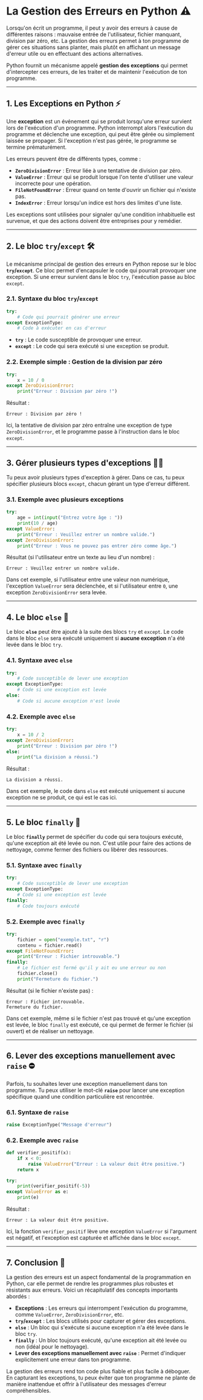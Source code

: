 # La Gestion des Erreurs en Python ⚠️

Lorsqu'on écrit un programme, il peut y avoir des erreurs à cause de différentes raisons : mauvaise entrée de l'utilisateur, fichier manquant, division par zéro, etc. La gestion des erreurs permet à ton programme de gérer ces situations sans planter, mais plutôt en affichant un message d'erreur utile ou en effectuant des actions alternatives.

Python fournit un mécanisme appelé **gestion des exceptions** qui permet d'intercepter ces erreurs, de les traiter et de maintenir l'exécution de ton programme.

---

## 1. Les Exceptions en Python ⚡

Une **exception** est un événement qui se produit lorsqu'une erreur survient lors de l'exécution d'un programme. Python interrompt alors l'exécution du programme et déclenche une exception, qui peut être gérée ou simplement laissée se propager. Si l'exception n'est pas gérée, le programme se termine prématurément.

Les erreurs peuvent être de différents types, comme :
- **`ZeroDivisionError`** : Erreur liée à une tentative de division par zéro.
- **`ValueError`** : Erreur qui se produit lorsque l'on tente d'utiliser une valeur incorrecte pour une opération.
- **`FileNotFoundError`** : Erreur quand on tente d'ouvrir un fichier qui n'existe pas.
- **`IndexError`** : Erreur lorsqu'un indice est hors des limites d'une liste.

Les exceptions sont utilisées pour signaler qu'une condition inhabituelle est survenue, et que des actions doivent être entreprises pour y remédier.

---

## 2. Le bloc `try`/`except` 🛠️

Le mécanisme principal de gestion des erreurs en Python repose sur le bloc **`try`/`except`**. Ce bloc permet d'encapsuler le code qui pourrait provoquer une exception. Si une erreur survient dans le bloc `try`, l'exécution passe au bloc `except`.

### 2.1. Syntaxe du bloc `try`/`except`

```python
try:
    # Code qui pourrait générer une erreur
except ExceptionType:
    # Code à exécuter en cas d'erreur
```

- **`try`** : Le code susceptible de provoquer une erreur.
- **`except`** : Le code qui sera exécuté si une exception se produit.

### 2.2. Exemple simple : Gestion de la division par zéro

```python
try:
    x = 10 / 0
except ZeroDivisionError:
    print("Erreur : Division par zéro !")
```

Résultat :
```
Erreur : Division par zéro !
```

Ici, la tentative de division par zéro entraîne une exception de type `ZeroDivisionError`, et le programme passe à l'instruction dans le bloc `except`.

---

## 3. Gérer plusieurs types d'exceptions 🧑‍💻

Tu peux avoir plusieurs types d'exception à gérer. Dans ce cas, tu peux spécifier plusieurs blocs `except`, chacun gérant un type d'erreur différent.

### 3.1. Exemple avec plusieurs exceptions

```python
try:
    age = int(input("Entrez votre âge : "))
    print(10 / age)
except ValueError:
    print("Erreur : Veuillez entrer un nombre valide.")
except ZeroDivisionError:
    print("Erreur : Vous ne pouvez pas entrer zéro comme âge.")
```

Résultat (si l'utilisateur entre un texte au lieu d'un nombre) :
```
Erreur : Veuillez entrer un nombre valide.
```

Dans cet exemple, si l'utilisateur entre une valeur non numérique, l'exception `ValueError` sera déclenchée, et si l'utilisateur entre `0`, une exception `ZeroDivisionError` sera levée.

---

## 4. Le bloc `else` 📌

Le bloc **`else`** peut être ajouté à la suite des blocs `try` et `except`. Le code dans le bloc `else` sera exécuté uniquement si **aucune exception** n'a été levée dans le bloc `try`.

### 4.1. Syntaxe avec `else`

```python
try:
    # Code susceptible de lever une exception
except ExceptionType:
    # Code si une exception est levée
else:
    # Code si aucune exception n'est levée
```

### 4.2. Exemple avec `else`

```python
try:
    x = 10 / 2
except ZeroDivisionError:
    print("Erreur : Division par zéro !")
else:
    print("La division a réussi.")
```

Résultat :
```
La division a réussi.
```

Dans cet exemple, le code dans `else` est exécuté uniquement si aucune exception ne se produit, ce qui est le cas ici.

---

## 5. Le bloc `finally` 🔄

Le bloc **`finally`** permet de spécifier du code qui sera toujours exécuté, qu'une exception ait été levée ou non. C'est utile pour faire des actions de nettoyage, comme fermer des fichiers ou libérer des ressources.

### 5.1. Syntaxe avec `finally`

```python
try:
    # Code susceptible de lever une exception
except ExceptionType:
    # Code si une exception est levée
finally:
    # Code toujours exécuté
```

### 5.2. Exemple avec `finally`

```python
try:
    fichier = open("exemple.txt", "r")
    contenu = fichier.read()
except FileNotFoundError:
    print("Erreur : Fichier introuvable.")
finally:
    # Le fichier est fermé qu'il y ait eu une erreur ou non
    fichier.close()
    print("Fermeture du fichier.")
```

Résultat (si le fichier n'existe pas) :
```
Erreur : Fichier introuvable.
Fermeture du fichier.
```

Dans cet exemple, même si le fichier n'est pas trouvé et qu'une exception est levée, le bloc `finally` est exécuté, ce qui permet de fermer le fichier (si ouvert) et de réaliser un nettoyage.

---

## 6. Lever des exceptions manuellement avec `raise` ⛔

Parfois, tu souhaites lever une exception manuellement dans ton programme. Tu peux utiliser le mot-clé **`raise`** pour lancer une exception spécifique quand une condition particulière est rencontrée.

### 6.1. Syntaxe de `raise`

```python
raise ExceptionType("Message d'erreur")
```

### 6.2. Exemple avec `raise`

```python
def verifier_positif(x):
    if x < 0:
        raise ValueError("Erreur : La valeur doit être positive.")
    return x

try:
    print(verifier_positif(-5))
except ValueError as e:
    print(e)
```

Résultat :
```
Erreur : La valeur doit être positive.
```

Ici, la fonction `verifier_positif` lève une exception `ValueError` si l'argument est négatif, et l'exception est capturée et affichée dans le bloc `except`.

---

## 7. Conclusion 🏁

La gestion des erreurs est un aspect fondamental de la programmation en Python, car elle permet de rendre les programmes plus robustes et résistants aux erreurs. Voici un récapitulatif des concepts importants abordés :

- **Exceptions** : Les erreurs qui interrompent l'exécution du programme, comme `ValueError`, `ZeroDivisionError`, etc.
- **`try`/`except`** : Les blocs utilisés pour capturer et gérer des exceptions.
- **`else`** : Un bloc qui s'exécute si aucune exception n'a été levée dans le bloc `try`.
- **`finally`** : Un bloc toujours exécuté, qu'une exception ait été levée ou non (idéal pour le nettoyage).
- **Lever des exceptions manuellement avec `raise`** : Permet d'indiquer explicitement une erreur dans ton programme.

La gestion des erreurs rend ton code plus fiable et plus facile à déboguer. En capturant les exceptions, tu peux éviter que ton programme ne plante de manière inattendue et offrir à l'utilisateur des messages d'erreur compréhensibles.